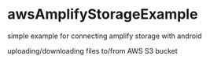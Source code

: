 # awsAmplifyStorageExample
simple example for connecting amplify storage with android

uploading/downloading files to/from AWS S3 bucket
